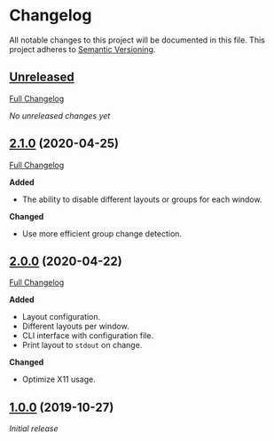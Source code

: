# Changelog

All notable changes to this project will be documented in this file. This project adheres to [Semantic Versioning](http://semver.org/spec/v2.0.0.html).

## [Unreleased](https://github.com/Shatur95/akd/tree/HEAD)

[Full Changelog](https://github.com/Shatur95/akd/compare/2.1.0...HEAD)

_No unreleased changes yet_

## [2.1.0](https://github.com/Shatur95/akd/tree/2.1.0) (2020-04-25)

[Full Changelog](https://github.com/Shatur95/akd/compare/2.1.0...2.0.0)

**Added**

- The ability to disable different layouts or groups for each window.

**Changed**

- Use more efficient group change detection.

## [2.0.0](https://github.com/Shatur95/akd/tree/2.0.0) (2020-04-22)

[Full Changelog](https://github.com/Shatur95/akd/compare/2.0.0...1.0.0)

**Added**

- Layout configuration.
- Different layouts per window.
- CLI interface with configuration file.
- Print layout to `stdout` on change.

**Changed**

- Optimize X11 usage.

## [1.0.0](https://github.com/Shatur95/akd/tree/1.0.0) (2019-10-27)

_Initial release_
